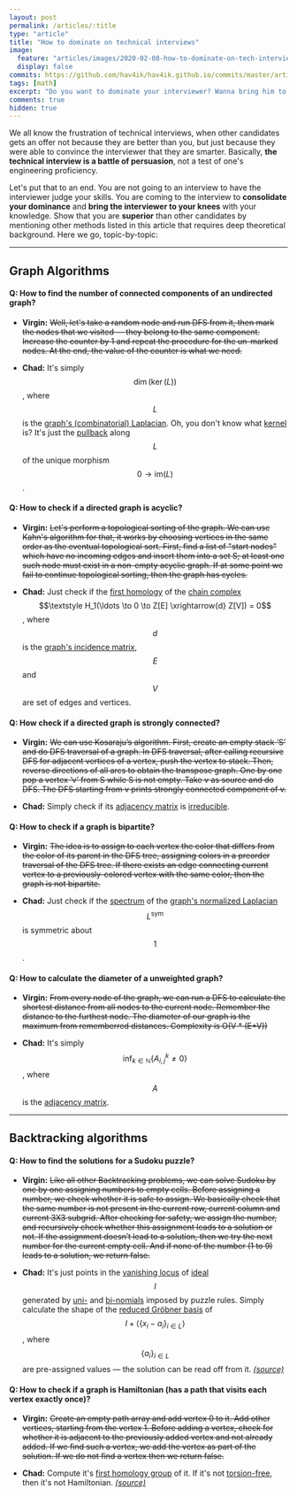 ```yaml
---
layout: post
permalink: /articles/:title
type: "article"
title: "How to dominate on technical interviews"
image:
  feature: "articles/images/2020-02-08-how-to-dominate-on-tech-interviews/trollfacaaaae.jpg"
  display: false
commits: https://github.com/hav4ik/hav4ik.github.io/commits/master/articles/_posts/2019-01-07-lorenz-attractor.md
tags: [math]
excerpt: "Do you want to dominate your interviewer? Wanna bring him to your knees? Make him think that you're superior? I'll tell you how!"
comments: true
hidden: true
---
```


We all know the frustration of technical interviews, when other candidates gets an offer not because they are better than you, but just because they were able to convince the interviewer that they are smarter. Basically, **the technical interview is a battle of persuasion**, not a test of one's engineering proficiency.

Let's put that to an end. You are not going to an interview to have the interviewer judge your skills. You are coming to the interview to **consolidate your dominance** and **bring the interviewer to your knees** with your knowledge. Show that you are **superior** than other candidates by mentioning other methods listed in this article that requires deep theoretical background. Here we go, topic-by-topic:

--------------------------------------------------

## Graph Algorithms

#### Q: How to find the number of connected components of an undirected graph?

*  **Virgin:** <s>Well, let's take a random node and run DFS from it, then mark the nodes that we visited &mdash; they belong to the same component. Increase the counter by 1 and repeat the procedure for the un-marked nodes. At the end, the value of the counter is what we need.</s>

*  **Chad:** It's simply $$\dim(\ker(L))$$, where $$L$$ is the [graph's (combinatorial) Laplacian][wiki-graph-laplacian]. Oh, you don't know what [kernel][nlab-kernel] is? It's just the [pullback][nlab-pullback] along $$L$$ of the unique morphism $$0 \to \text{im}(L)$$.


#### Q: How to check if a directed graph is acyclic?

* **Virgin:** <s>Let's perform a topological sorting of the graph. We can use Kahn's algorithm for that, it works by choosing vertices in the same order as the eventual topological sort. First, find a list of "start nodes" which have no incoming edges and insert them into a set S; at least one such node must exist in a non-empty acyclic graph. If at some point we fail to continue topological sorting, then the graph has cycles.</s>

* **Chad:** Just check if the [first homology][nlab-homology] of the [chain complex][nlab-chain-complex] $$\textstyle H_1(\ldots \to 0 \to Z[E] \xrightarrow{d} Z[V]) = 0$$, where $$d$$ is the [graph's incidence matrix][wiki-incidence-matrix], $$E$$ and $$V$$ are set of edges and vertices.


#### Q: How check if a directed graph is strongly connected?

* **Virgin:** <s>We can use Kosaraju’s algorithm. First, create an empty stack ‘S’ and do DFS traversal of a graph. In DFS traversal, after calling recursive DFS for adjacent vertices of a vertex, push the vertex to stack. Then, reverse directions of all arcs to obtain the transpose graph. One by one pop a vertex ‘v’ from S while S is not empty. Take v as source and do DFS. The DFS starting from v prints strongly connected component of v.</s>

* **Chad:** Simply check if its [adjacency matrix][wiki-adjacency-matrix] is [irreducible][wolfram-irreducible-matrix]. 


#### Q: How to check if a graph is bipartite?

* **Virgin:** <s>The idea is to assign to each vertex the color that differs from the color of its parent in the DFS tree, assigning colors in a preorder traversal of the DFS tree. If there exists an edge connecting current vertex to a previously-colored vertex with the same color, then the graph is not bipartite.</s>

* **Chad:** Just check if the [spectrum][wiki-spectrum-of-a-matrix] of the [graph's normalized Laplacian][wiki-graph-laplacian] $$L^{\text{sym}}$$ is symmetric about $$1$$.


#### Q: How to calculate the diameter of a unweighted graph?

* **Virgin:** <s> From every node of the graph, we can run a DFS to calculate the shortest distance from all nodes to the current node. Remember the distance to the furthest node. The diameter of our graph is the maximum from rememberred distances. Complexity is O(V * (E+V))</s>

* **Chad:** It's simply $$\inf_{k \in \mathbb{N}} \{ A^k_{i,j} \ne 0 \}$$, where $$A$$ is the [adjacency matrix][wiki-adjacency-matrix]. 



----------------------------------------------

## Backtracking algorithms

#### Q: How to find the solutions for a Sudoku puzzle?

* **Virgin:** <s>Like all other Backtracking problems, we can solve Sudoku by one by one assigning numbers to empty cells. Before assigning a number, we check whether it is safe to assign. We basically check that the same number is not present in the current row, current column and current 3X3 subgrid. After checking for safety, we assign the number, and recursively check whether this assignment leads to a solution or not. If the assignment doesn’t lead to a solution, then we try the next number for the current empty cell. And if none of the number (1 to 9) leads to a solution, we return false.</s>

* **Chad:** It's just points in the [vanishing locus][nlab-vanishing-locus] of [ideal][nlab-ideal] $$I$$ generated by [uni-][wolfram-univariate-polynomial] and [bi-nomials][wolfram-bivariate-polynomial] imposed by puzzle rules. Simply calculate the shape of the [reduced Gröbner basis][wiki-groebner-basis] of $$I + \langle \{x_i - a_i\}_{i \in L}\rangle$$, where $$\{a_i\}_{i\in L}$$ are pre-assigned values &mdash; the solution can be read off from it. [*(source)*][sol-sudoku]


#### Q: How to check if a graph is Hamiltonian (has a path that visits each vertex exactly once)?

* **Virgin:** <s>Create an empty path array and add vertex 0 to it. Add other vertices, starting from the vertex 1. Before adding a vertex, check for whether it is adjacent to the previously added vertex and not already added. If we find such a vertex, we add the vertex as part of the solution. If we do not find a vertex then we return false.</s>

* **Chad:** Compute it's [first homology group][nlab-homology] of it. If it's not [torsion-free][wiki-torsion-free], then it's not Hamiltonian. [*(source)*][sol-hamilton]


[nlab-chain-complex]: https://ncatlab.org/nlab/show/chain+complex
[nlab-homology]: https://ncatlab.org/nlab/show/homology
[nlab-ideal]: https://ncatlab.org/nlab/show/ideal
[nlab-kernel]: https://ncatlab.org/nlab/show/kernel
[nlab-pullback]: https://ncatlab.org/nlab/show/pullback
[nlab-vanishing-locus]: https://ncatlab.org/nlab/show/zero+locus

[wiki-adjacency-matrix]: https://en.wikipedia.org/wiki/Adjacency_matrix
[wiki-graph-laplacian]: https://en.wikipedia.org/wiki/Laplacian_matrix
[wiki-groebner-basis]: https://en.wikipedia.org/wiki/Gr%C3%B6bner_basis
[wiki-incidence-matrix]: https://en.wikipedia.org/wiki/Incidence_matrix
[wiki-spectrum-of-a-matrix]: https://en.wikipedia.org/wiki/Spectrum_of_a_matrix
[wiki-torsion-free]: https://en.wikipedia.org/wiki/Torsion_(algebra)#torsion-free_group

[wolfram-irreducible-matrix]: http://mathworld.wolfram.com/IrreducibleMatrix.html
[wolfram-univariate-polynomial]: http://mathworld.wolfram.com/UnivariatePolynomial.html
[wolfram-bivariate-polynomial]: http://mathworld.wolfram.com/BivariatePolynomial.html


[sol-sudoku]: https://www.cambridge.org/core/books/a-first-course-in-computational-algebraic-geometry/sudoku/29C4710314733FB36D793D70F914B7A5
[sol-hamilton]: https://arxiv.org/pdf/1912.06603.pdf